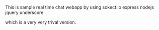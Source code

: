 This is sample real time chat webapp by using sokect.io express nodejs jquery underscore

which is a very very trival version.